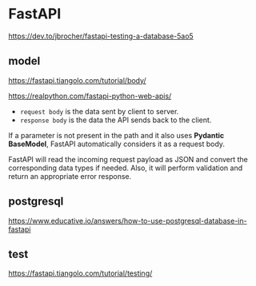 # FastAPI
https://dev.to/jbrocher/fastapi-testing-a-database-5ao5

## model
https://fastapi.tiangolo.com/tutorial/body/

https://realpython.com/fastapi-python-web-apis/

- `request body` is the data sent by client to server. 
- `response body` is the data the API sends back to the client.

If a parameter is not present in the path and it also uses **Pydantic BaseModel**, FastAPI automatically considers it as a request body. 

FastAPI will read the incoming request payload as JSON and convert the corresponding data types if needed. Also, it will perform validation and return an appropriate error response.

## postgresql
https://www.educative.io/answers/how-to-use-postgresql-database-in-fastapi

## test
https://fastapi.tiangolo.com/tutorial/testing/
